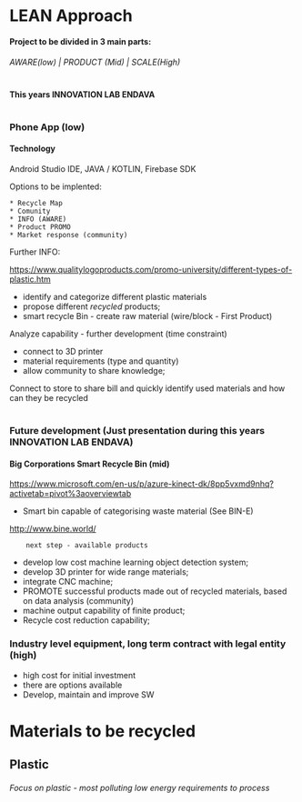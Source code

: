 # LEAN Approach

#### Project to be divided in 3 main parts:
###### AWARE(low)   |   PRODUCT (Mid) |  SCALE(High)
#
#### This years INNOVATION LAB ENDAVA
#
### Phone App (low)
#### Technology
Android Studio IDE, JAVA / KOTLIN, Firebase SDK

Options to be implented:

    * Recycle Map
    * Comunity
    * INFO (AWARE)
    * Product PROMO
    * Market response (community)
    
Further INFO:

   https://www.qualitylogoproducts.com/promo-university/different-types-of-plastic.htm
    
   * identify and categorize different plastic materials
   * propose different *recycled* products;
   * smart recycle Bin - create raw material (wire/block - First Product)   
 
 Analyze capability - further development (time constraint) 
   * connect to 3D printer
   * material requirements (type and quantity)
   * allow community to share knowledge;
   
   Connect to store to share bill and quickly identify used materials and how can they be recycled
 # 
### Future development (Just presentation during this years INNOVATION LAB ENDAVA) 
#### Big Corporations Smart Recycle Bin (mid)  

https://www.microsoft.com/en-us/p/azure-kinect-dk/8pp5vxmd9nhq?activetab=pivot%3aoverviewtab
* Smart bin capable of categorising waste material (See BIN-E)

http://www.bine.world/
        
        next step - available products
* develop low cost machine learning object detection system;
* develop 3D printer for wide range materials;
* integrate CNC machine;
* PROMOTE successful products made out of recycled materials, based on data analysis (community)    
* machine output capability of finite product;
* Recycle cost reduction capability;


### Industry level equipment, long term contract with legal entity (high)
* high cost for initial investment 
* there are options available
* Develop, maintain and improve SW


# Materials to be recycled

## Plastic
###### Focus on plastic - most polluting low energy requirements to process
